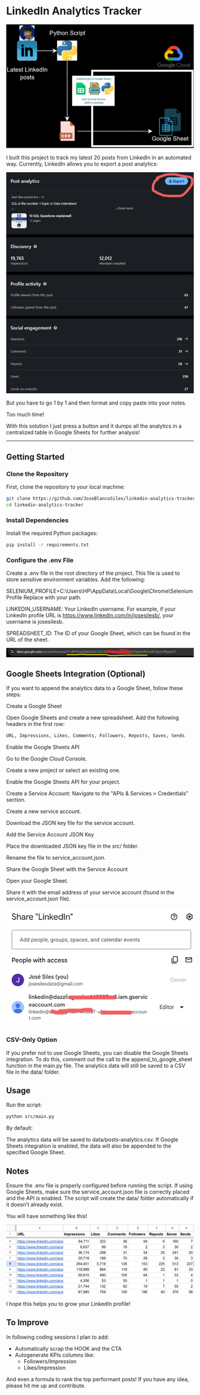 # LinkedIn Analytics Tracker

![Design of the architecture](architecture-design.png)

I built this project to track my latest 20 posts from LinkedIn in an automated way. Currently, LinkedIn allows you to export a post analytics:

![LinkedIn Analytics](image-1.png)

But you have to go 1 by 1 and then format and copy paste into your notes.

Too much time!

With this solution I just press a button and it dumps all the analytics in a centralized table in Google Sheets for further analysis!

---

## Getting Started

### Clone the Repository
First, clone the repository to your local machine:

```bash
git clone https://github.com/JoseBlancoSiles/linkedin-analytics-tracker.git
cd linkedin-analytics-tracker
```
### Install Dependencies
Install the required Python packages:

```bash
pip install -r requirements.txt
```
### Configure the .env File
Create a .env file in the root directory of the project. This file is used to store sensitive environment variables. Add the following:

SELENIUM_PROFILE=C:\Users\HP\AppData\Local\Google\Chrome\SeleniumProfile Replace with your path.

LINKEDIN_USERNAME: Your LinkedIn username. For example, if your LinkedIn profile URL is https://www.linkedin.com/in/josesilesb/, your username is josesilesb.

SPREADSHEET_ID: The ID of your Google Sheet, which can be found in the URL of the sheet.

![alt text](image-2.png)

## Google Sheets Integration (Optional)
If you want to append the analytics data to a Google Sheet, follow these steps:

Create a Google Sheet

Open Google Sheets and create a new spreadsheet.
Add the following headers in the first row:

```bash
URL, Impressions, Likes, Comments, Followers, Reposts, Saves, Sends
```

Enable the Google Sheets API

Go to the Google Cloud Console.

Create a new project or select an existing one.

Enable the Google Sheets API for your project.

Create a Service Account:
Navigate to the "APIs & Services > Credentials" section.

Create a new service account.

Download the JSON key file for the service account.

Add the Service Account JSON Key

Place the downloaded JSON key file in the src/ folder.

Rename the file to service_account.json.

Share the Google Sheet with the Service Account

Open your Google Sheet.

Share it with the email address of your service account (found in the service_account.json file).

![alt text](image-3.png)

### CSV-Only Option
If you prefer not to use Google Sheets, you can disable the Google Sheets integration. To do this, comment out the call to the append_to_google_sheet function in the main.py file. The analytics data will still be saved to a CSV file in the data/ folder.

## Usage
Run the script:

```bash
python src/main.py
```

By default:

The analytics data will be saved to data/posts-analytics.csv.
If Google Sheets integration is enabled, the data will also be appended to the specified Google Sheet.

## Notes
Ensure the .env file is properly configured before running the script.
If using Google Sheets, make sure the service_account.json file is correctly placed and the API is enabled.
The script will create the data/ folder automatically if it doesn't already exist.

You will have something like this!

![Final Analytics Table](image-4.png)

I hope this helps you to grow your LinkedIn profile!

## To Improve

In following coding sessions I plan to add:
- Automatically scrap the HOOK and the CTA
- Autogenerate KPIs columns like:
  - Followers/Impression
  - Likes/Impression
  
And even a formula to rank the top performant posts!
If you have any idea, please hit me up and contribute. 